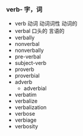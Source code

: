 ### verb- 字，词

- verb 动词 动词词性 动词的
- verbal 口头的 言语的 
- verbally
- nonverbal
- nonverbally
- pre-verbal
- subject-verb
- proverb
- proverbial
- adverb
	- adverbial
- verbatim
- verbalize
- verbalization
- verbose
- verbiage
- verbosity